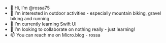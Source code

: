 - 👋 Hi, I’m @rossa75
- 👀 I’m interested in outdoor activities - especially mountain biking, gravel biking and running
- 🌱 I’m currently learning Swift UI
- 💞️ I’m looking to collaborate on nothing really - just learning!
- 📫 You can reach me on Micro.blog - rossa

<!---
rossa75/rossa75 is a ✨ special ✨ repository because its `README.md` (this file) appears on your GitHub profile.
You can click the Preview link to take a look at your changes.
--->
